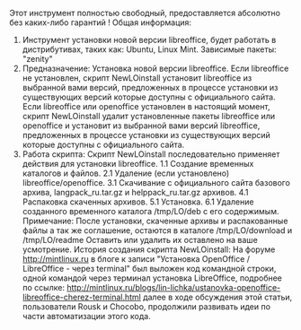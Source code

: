    Этот инструмент полностью свободный, предоставляется 
   абсолютно без каких-либо гарантий !
   Общая информация:
1. Инструмент установки новой версии libreoffice, будет 
   работать в дистрибутивах, таких как: Ubuntu, Linux Mint.
   Зависимые пакеты: "zenity"
2. Предназначение:
   Установка новой версии libreoffice.
   Если libreoffice не установлен, скрипт NewLOinstall установит 
   libreoffice из выбранной вами версий, предложенных 
   в процессе установки  из существующих версий 
   которые доступны с официального сайта.
   Если libreoffice или openoffice установлен в настоящий момент, скрипт 
   NewLOinstall удалит установленные пакеты libreoffice или  openoffice и установит 
   из выбранной вами версий libreoffice, предложенных в процессе установки 
   из существующих версий которые доступны с официального сайта.
3. Работа скрипта:
   Скрипт NewLOinstall последовательно применяет действия для установки libreoffice.
1.1 Создание временных каталогов и файлов.
2.1 Удаление (если установлено) libreoffice/openoffice.
3.1 Скачивание с официального сайта базового архива, langpack_ru.tar.gz и helppack_ru.tar.gz архивов.
4.1 Распаковка скаченных архивов.
5.1 Установка.
6.1 Удаление созданного временного каталога /tmp/LO/deb с его содержимым.
Примечание:
После установки, скаченные архивы и распакованные файлы а так же соглашение, остаются 
в каталоге /tmp/LO/download и /tmp/LO/readme
Оставить или удалить их оставлено на ваше усмотрение.
История создания скрипта NewLOinstall:
На форуме http://mintlinux.ru
в блоге к записи "Установка OpenOffice / LibreOffice - через terminal"
был выложен код командной строки, одной командой через терминал 
установка LibreOffice, подробнее по ссылке:
http://mintlinux.ru/blogs/lin-lichka/ustanovka-openoffice-libreoffice-cherez-terminal.html
далее в ходе обсуждения этой статьи, пользователи Rousk и Chocobo, продолжили развивать 
идеи по части автоматизации этого кода. 


